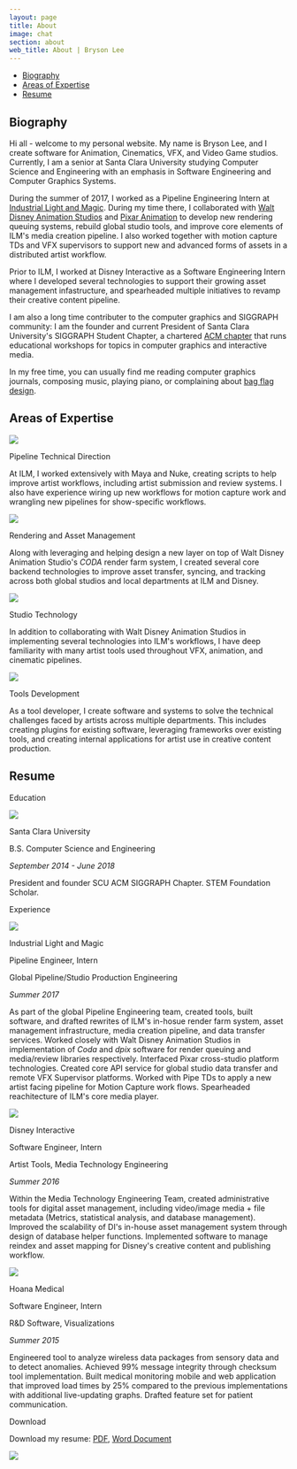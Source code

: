 ```yaml
---
layout: page
title: About
image: chat
section: about
web_title: About | Bryson Lee
---
```



* [Biography](#biography)
* [Areas of Expertise](#areas-of-expertise)
* [Resume](#resume)


## Biography
Hi all - welcome to my personal website. My name is Bryson Lee, and I create software for Animation, Cinematics, VFX, and Video Game studios. Currently, I am a senior at Santa Clara University studying Computer Science and Engineering with an emphasis in Software Engineering and Computer Graphics Systems.

During the summer of 2017, I worked as a Pipeline Engineering Intern at [Industrial Light and Magic](http://www.ilm.com/). During my time there, I collaborated with [Walt Disney Animation Studios](https://www.disneyanimation.com/) and [Pixar Animation](https://www.pixar.com/) to develop new rendering queuing systems, rebuild global studio tools, and improve core elements of ILM's media creation pipeline. I also worked together with motion capture TDs and VFX supervisors to support new and advanced forms of assets in a distributed artist workflow.

Prior to ILM, I worked at Disney Interactive as a Software Engineering Intern where I developed several technologies to support their growing asset management infastructure, and spearheaded multiple initiatives to revamp their creative content pipeline.

I am also a long time contributer to the computer graphics and SIGGRAPH community: I am the founder and current President of Santa Clara University's SIGGRAPH Student Chapter, a chartered [ACM chapter](https://www.siggraph.org/connect/student-chapters) that runs educational workshops for topics in computer graphics and interactive media.

In my free time, you can usually find me reading computer graphics journals, composing music, playing piano, or complaining about [bag flag design](https://en.wikipedia.org/wiki/Vexillology).



## Areas of Expertise
<div class="resume-entry">
  <div class="resume-block d-flex align-items-center">
    <img class="align-self-center hidden-xs-down" src="/assets/img/pipe.png">
    <div class="align-self-center">
      <p class="resume-block-title">Pipeline Technical Direction</p>
      <p>At ILM, I worked extensively with Maya and Nuke, creating scripts to help improve artist workflows, including artist submission and review systems. I also have experience wiring up new workflows for motion capture work and wrangling new pipelines for show-specific workflows.</p>
    </div>
  </div>
  <div class="resume-block d-flex align-items-center">
    <img class="align-self-center hidden-xs-down" src="/assets/img/asset.png">
    <div class="align-self-center">
      <p class="resume-block-title">Rendering and Asset Management</p>
      <p>Along with leveraging and helping design a new layer on top of Walt Disney Animation Studio's <i>CODA</i> render farm system, I created several core backend technologies to improve asset transfer, syncing, and tracking across both global studios and local departments at ILM and Disney.</p>
    </div>
  </div>
  <div class="resume-block d-flex align-items-center">
    <img class="align-self-center hidden-xs-down" src="/assets/img/cinematics.png">
    <div class="align-self-center">
      <p class="resume-block-title">Studio Technology</p>
      <p>In addition to collaborating with Walt Disney Animation Studios in implementing several technologies into ILM's  workflows, I have deep familiarity with many artist tools used throughout VFX, animation, and cinematic pipelines.</p>
    </div>
  </div>
  <div class="resume-block d-flex align-items-center">
    <img class="align-self-center hidden-xs-down" src="/assets/img/tools.png">
    <div class="align-self-center">
      <p class="resume-block-title">Tools Development</p>
      <p>As a tool developer, I create software and systems to solve the technical challenges faced by artists across multiple departments. This includes creating plugins for existing software, leveraging frameworks over existing tools, and creating internal applications for artist use in creative content production.</p>
    </div>
  </div>
</div>


## Resume
<div class="resume-entry">
  <p class="resume-entry-title">Education</p>
  <div class="resume-container">
    <div class="resume-header-container"> 
      <img class="hidden-xs-down" src="/assets/img/scu_square.png">
      <div class="resume-header-text-container">
        <p class="resume-header-title">Santa Clara University</p>
        <p>B.S. Computer Science and Engineering</p>
        <p><i>September 2014 - June 2018</i></p>      
      </div>
    </div>
    <div class="resume-text-container">
      <p>President and founder SCU ACM SIGGRAPH Chapter. STEM Foundation Scholar.</p>
    </div>
  </div>
</div>

<div class="resume-entry">
  <p class="resume-entry-title">Experience</p>
  <div class="resume-container">
    <div class="resume-header-container"> 
      <img class="hidden-xs-down" src="/assets/img/ilm_square.png">
      <div class="resume-header-text-container">
        <p class="resume-header-title">Industrial Light and Magic</p>
        <p>Pipeline Engineer, Intern</p>
        <p>Global Pipeline/Studio Production Engineering</p>
        <p><i>Summer 2017</i></p>      
      </div>
    </div>
    <div class="resume-text-container">
      <p>As part of the global Pipeline Engineering team, created tools, built software, and drafted rewrites of ILM's in-hosue render farm system, asset management infrastructure, media creation pipeline, and data transfer services. Worked closely with Walt Disney Animation Studios in implementation of <i>Coda</i> and <i>dpix</i>  software for render queuing and media/review libraries respectively. Interfaced Pixar cross-studio platform technologies. Created core API service for global studio data transfer and remote VFX Supervisor platforms. Worked with Pipe TDs to apply a new artist facing pipeline for Motion Capture work flows. Spearheaded reachitecture of ILM's core media player.</p>
    </div>
  </div>
  <div class="resume-container">
    <div class="resume-header-container"> 
      <img class="hidden-xs-down" src="/assets/img/disney_square.png">
      <div class="resume-header-text-container">
        <p class="resume-header-title">Disney Interactive</p>
        <p>Software Engineer, Intern</p>
        <p>Artist Tools, Media Technology Engineering</p>
        <p><i>Summer 2016</i></p>      
      </div>
    </div>
    <div class="resume-text-container">
      <p>Within the Media Technology Engineering Team, created administrative tools for digital asset management, including video/image media + file metadata (Metrics, statistical analysis, and database management). Improved the scalability of DI's in-house asset management system through design of database helper functions. Implemented software to manage reindex and asset mapping for Disney's creative content and publishing workflow.</p>
    </div>
  </div>
  <div class="resume-container">
    <div class="resume-header-container"> 
      <img class="hidden-xs-down" src="/assets/img/hoana_square.png">
      <div class="resume-header-text-container">
        <p class="resume-header-title">Hoana Medical</p>
        <p>Software Engineer, Intern</p>
        <p>R&D Software, Visualizations</p>
        <p><i>Summer 2015</i></p>      
      </div>
    </div>
    <div class="resume-text-container">
      <p>Engineered tool to analyze wireless data packages from sensory data and to detect anomalies. Achieved 99% message integrity through checksum tool implementation. Built medical monitoring mobile and web application that improved load times by 25% compared to the previous implementations with additional live-updating graphs. Drafted feature set for patient communication.</p>
    </div>
  </div>
</div>

<div class="resume-entry">
  <p class="resume-entry-title">Download</p>
  <p>Download my resume: <a href="/assets/files/Bryson_Lee_Resume.pdf">PDF</a>, <a href="/assets/files/Bryson_Lee_Resume.docx">Word Document</a></p>
</div>

<img id="egggif" src="/assets/img/egg.gif">
